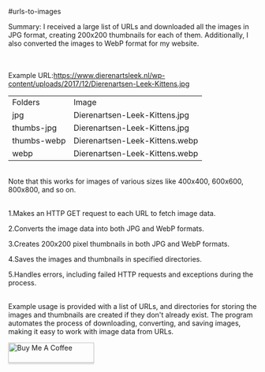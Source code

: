 #urls-to-images

Summary: I received a large list of URLs and downloaded all the images in JPG format, creating 200x200 thumbnails for each of them. 
Additionally, I also converted the images to WebP format for my website. 

<br><br>
Example URL:https://www.dierenartsleek.nl/wp-content/uploads/2017/12/Dierenartsen-Leek-Kittens.jpg

<table>
<tr><td>Folders</td><td>Image</td></tr>
<tr><td>jpg</td><td>Dierenartsen-Leek-Kittens.jpg</td></tr>
<tr><td>thumbs-jpg</td><td>Dierenartsen-Leek-Kittens.jpg</td></tr>
<tr><td>thumbs-webp</td><td>Dierenartsen-Leek-Kittens.webp</td></tr>
<tr><td>webp</td><td>Dierenartsen-Leek-Kittens.webp</td></tr>
</table>

<br>
Note that this works for images of various sizes like 400x400, 600x600, 800x800, and so on.<br><br>


1.Makes an HTTP GET request to each URL to fetch image data.<br>

2.Converts the image data into both JPG and WebP formats.<br>

3.Creates 200x200 pixel thumbnails in both JPG and WebP formats.<br>

4.Saves the images and thumbnails in specified directories.<br>

5.Handles errors, including failed HTTP requests and exceptions during the process.<br><br>

Example usage is provided with a list of URLs, and directories for storing the images and thumbnails are created if they don't already exist. The program automates the process of downloading, converting, and saving images, making it easy to work with image data from URLs.<br>

<a href="https://www.buymeacoffee.com/Eyonic" target="_blank"><img src="https://www.buymeacoffee.com/assets/img/custom_images/orange_img.png" alt="Buy Me A Coffee" style="height: 41px !important;width: 174px !important;box-shadow: 0px 3px 2px 0px rgba(190, 190, 190, 0.5) !important;-webkit-box-shadow: 0px 3px 2px 0px rgba(190, 190, 190, 0.5) !important;" ></a>
